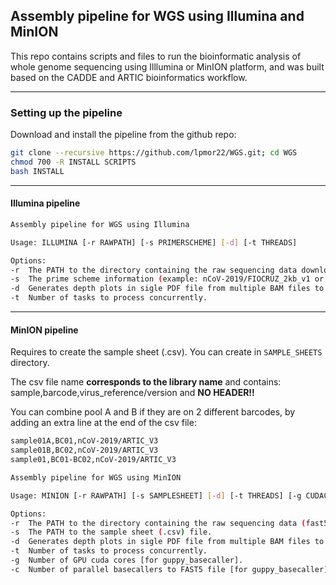 ## Assembly pipeline for WGS using Illumina and MinION

This repo contains scripts and files to run the bioinformatic analysis of whole genome sequencing using Illlumina or MinION platform, and was built based on the CADDE and ARTIC bioinformatics workflow.

---

### Setting up the pipeline

Download and install the pipeline from the github repo:
```sh
git clone --recursive https://github.com/lpmor22/WGS.git; cd WGS
chmod 700 -R INSTALL SCRIPTS
bash INSTALL
```
---

#### Illumina pipeline

```sh
Assembly pipeline for WGS using Illumina

Usage: ILLUMINA [-r RAWPATH] [-s PRIMERSCHEME] [-d] [-t THREADS]

Options:
-r  The PATH to the directory containing the raw sequencing data downloaded from Illumina BaseSpace Sequence Hub (fastq.gz files).
-s  The prime scheme information (example: nCoV-2019/FIOCRUZ_2kb_v1 or nCoV-2019/ARTIC_V3)
-d  Generates depth plots in sigle PDF file from multiple BAM files to briefly check coverages [from ItokawaK/Alt_nCov2019_primers].
-t  Number of tasks to process concurrently.
```

---

#### MinION pipeline

Requires to create the sample sheet (.csv). You can create in ``SAMPLE_SHEETS`` directory.
	
The csv file name **corresponds to the library name** and contains: sample,barcode,virus_reference/version and **NO HEADER!!**
	
You can combine pool A and B if they are on 2 different barcodes, by adding an extra line at the end of the csv file:
```sh
sample01A,BC01,nCoV-2019/ARTIC_V3
sample01B,BC02,nCoV-2019/ARTIC_V3
sample01,BC01-BC02,nCoV-2019/ARTIC_V3
```

```sh
Assembly pipeline for WGS using MinION

Usage: MINION [-r RAWPATH] [-s SAMPLESHEET] [-d] [-t THREADS] [-g CUDACORES] [-c NUMCALLERS]

Options:
-r  The PATH to the directory containing the raw sequencing data (fast5 files).
-s  The PATH to the sample sheet (.csv) file.
-d  Generates depth plots in sigle PDF file from multiple BAM files to briefly check coverages [from ItokawaK/Alt_nCov2019_primers].
-t  Number of tasks to process concurrently.
-g  Number of GPU cuda cores [for guppy_basecaller].
-c  Number of parallel basecallers to FAST5 file [for guppy_basecaller].
```

